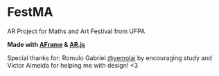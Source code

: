 # FestMA
AR Project for Maths and Art Festival from UFPA

**Made with [AFrame](https://aframe.io/docs/0.8.0/introduction/) & [AR.js](https://github.com/jeromeetienne/AR.js)**

Special thanks for: 
Romulo Gabriel [@yemolai](https://github.com/Yemolai) by encouraging study and
Victor Almeida for helping me with design! <3
